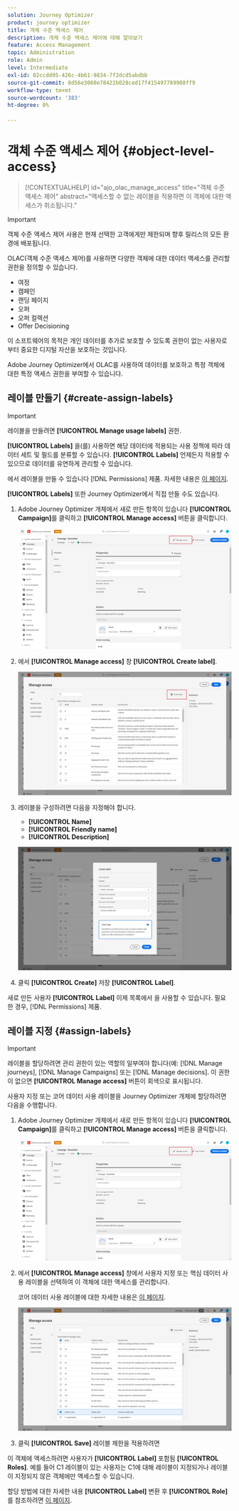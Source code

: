 ```yaml
---
solution: Journey Optimizer
product: journey optimizer
title: 객체 수준 액세스 제어
description: 개체 수준 액세스 제어에 대해 알아보기
feature: Access Management
topic: Administration
role: Admin
level: Intermediate
exl-id: 02ccdd95-426c-4b61-9834-7f2dcd5abdbb
source-git-commit: 8d56e3060e78422b028ced17f415497789908ff9
workflow-type: tm+mt
source-wordcount: '383'
ht-degree: 0%

---
```


# 객체 수준 액세스 제어 {#object-level-access}

>[!CONTEXTUALHELP]
>id="ajo_olac_manage_access"
>title="객체 수준 액세스 제어"
>abstract="액세스할 수 없는 레이블을 적용하면 이 객체에 대한 액세스가 취소됩니다."

>[!IMPORTANT]
>
>객체 수준 액세스 제어 사용은 현재 선택한 고객에게만 제한되며 향후 릴리스의 모든 환경에 배포됩니다.

OLAC(객체 수준 액세스 제어)를 사용하면 다양한 객체에 대한 데이터 액세스를 관리할 권한을 정의할 수 있습니다.

* 여정
* 캠페인
* 랜딩 페이지
* 오퍼
* 오퍼 컬렉션
* Offer Decisioning

이 소프트웨어의 목적은 개인 데이터를 추가로 보호할 수 있도록 권한이 없는 사용자로부터 중요한 디지털 자산을 보호하는 것입니다.

Adobe Journey Optimizer에서 OLAC를 사용하여 데이터를 보호하고 특정 객체에 대한 특정 액세스 권한을 부여할 수 있습니다.

## 레이블 만들기 {#create-assign-labels}

>[!IMPORTANT]
>
>레이블을 만들려면 **[!UICONTROL Manage usage labels]** 권한.

**[!UICONTROL Labels]** 을(를) 사용하면 해당 데이터에 적용되는 사용 정책에 따라 데이터 세트 및 필드를 분류할 수 있습니다. **[!UICONTROL Labels]** 언제든지 적용할 수 있으므로 데이터를 유연하게 관리할 수 있습니다.

에서 레이블을 만들 수 있습니다 [!DNL Permissions] 제품. 자세한 내용은 [이 페이지](https://experienceleague.adobe.com/docs/experience-platform/access-control/abac/permissions-ui/labels.html).

**[!UICONTROL Labels]** 또한 Journey Optimizer에서 직접 만들 수도 있습니다.

1. Adobe Journey Optimizer 개체에서 새로 만든 항목이 있습니다 **[!UICONTROL Campaign]**&#x200B;를 클릭하고 **[!UICONTROL Manage access]** 버튼을 클릭합니다.

   ![](assets/olac_1.png)

1. 에서 **[!UICONTROL Manage access]** 창 **[!UICONTROL Create label]**.

   ![](assets/olac_2.png)

1. 레이블을 구성하려면 다음을 지정해야 합니다.
   * **[!UICONTROL Name]**
   * **[!UICONTROL Friendly name]**
   * **[!UICONTROL Description]**

   ![](assets/olac_3.png)

1. 클릭 **[!UICONTROL Create]** 저장 **[!UICONTROL Label]**.

새로 만든 사용자 **[!UICONTROL Label]** 이제 목록에서 을 사용할 수 있습니다. 필요한 경우, [!DNL Permissions] 제품.

## 레이블 지정 {#assign-labels}

>[!IMPORTANT]
>
>레이블을 할당하려면 관리 권한이 있는 역할의 일부여야 합니다(예: [!DNL Manage journeys], [!DNL Manage Campaigns] 또는 [!DNL Manage decisions]. 이 권한이 없으면 **[!UICONTROL Manage access]** 버튼이 회색으로 표시됩니다.

사용자 지정 또는 코어 데이터 사용 레이블을 Journey Optimizer 개체에 할당하려면 다음을 수행합니다.

1. Adobe Journey Optimizer 개체에서 새로 만든 항목이 있습니다 **[!UICONTROL Campaign]**&#x200B;를 클릭하고 **[!UICONTROL Manage access]** 버튼을 클릭합니다.

   ![](assets/olac_1.png)

1. 에서 **[!UICONTROL Manage access]** 창에서 사용자 지정 또는 핵심 데이터 사용 레이블을 선택하여 이 객체에 대한 액세스를 관리합니다.

   코어 데이터 사용 레이블에 대한 자세한 내용은 [이 페이지](https://experienceleague.adobe.com/docs/experience-platform/data-governance/labels/reference.html).

   ![](assets/olac_4.png)

1. 클릭 **[!UICONTROL Save]** 레이블 제한을 적용하려면

이 객체에 액세스하려면 사용자가 **[!UICONTROL Label]** 포함됨 **[!UICONTROL Roles]**.
예를 들어 C1 레이블이 있는 사용자는 C1에 대해 레이블이 지정되거나 레이블이 지정되지 않은 객체에만 액세스할 수 있습니다.

할당 방법에 대한 자세한 내용 **[!UICONTROL Label]** 변환 후 **[!UICONTROL Role]**&#x200B;를 참조하려면 [이 페이지](https://experienceleague.adobe.com/docs/experience-platform/access-control/abac/permissions-ui/permissions.html?lang=en#manage-labels-for-a-role).
